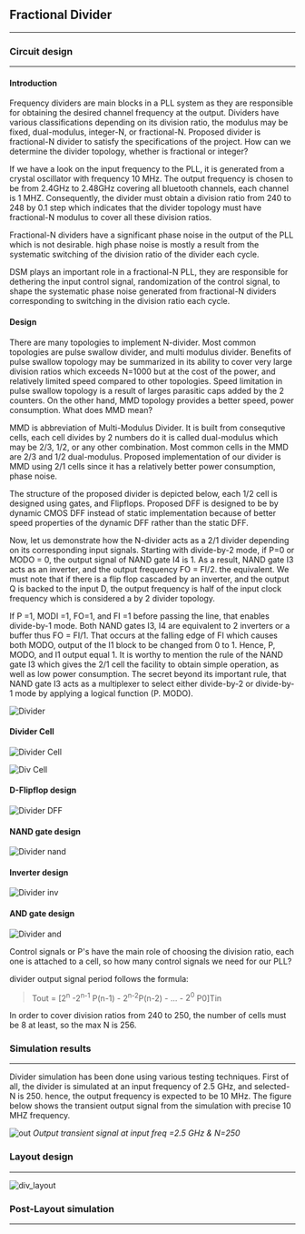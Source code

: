 ## Fractional Divider
----------------------

### Circuit design 
----------------------
#### Introduction
Frequency dividers are main blocks in a PLL system as they are responsible for obtaining the desired channel frequency at the output. Dividers have various classifications depending on its division ratio, the modulus may be fixed, dual-modulus, integer-N, or fractional-N. 
Proposed divider is fractional-N divider to satisfy the specifications of the project. How can we determine the divider topology, whether is fractional or integer?

If we have a look on the input frequency to the PLL, it is generated from a crystal oscillator with frequency 10 MHz. The output frequency is chosen to be from 2.4GHz to 2.48GHz covering all bluetooth channels, each channel is 1 MHZ. Consequently, the divider must obtain a division ratio from 240 to 248 by 0.1 step which indicates that the divider topology must have fractional-N modulus to cover all these division ratios.

Fractional-N dividers have a significant phase noise in the output of the PLL which is not desirable. high phase noise is mostly a result from the systematic switching of the division ratio of the divider each cycle.

DSM plays an important role in a fractional-N PLL, they are responsible for dethering the input control signal, randomization of the control signal, to shape the systematic phase noise generated from fractional-N dividers corresponding to switching in the division ratio each cycle.

#### Design 

There are many topologies to implement N-divider. Most common topologies are pulse swallow
divider, and multi modulus divider. Benefits of pulse swallow topology may be summarized in its ability to cover very large division ratios which exceeds N=1000 but at the cost of the power, and relatively limited speed compared to other topologies. Speed limitation in pulse swallow topology is a result of larges parasitic caps added by the 2 counters. On the other hand, MMD topology provides a better speed, power consumption. What does MMD mean? 

MMD is abbreviation of Multi-Modulus Divider. It is built from consequtive cells, each cell divides by 2 numbers do it is called dual-modulus which may be 2/3, 1/2, or any other combination. Most common cells in the MMD are 2/3 and 1/2 dual-modulus. Proposed implementation of our divider is MMD using 2/1 cells since it has a relatively better power consumption, phase noise.


 The structure of the proposed divider is depicted below,
 each 1/2 cell is designed using gates, and Flipflops. Proposed DFF is designed to be by dynamic CMOS DFF instead of static implementation because of better speed properties of the dynamic DFF rather than the static DFF.


Now, let us demonstrate how the N-divider acts as a 2/1 divider depending on its corresponding input signals. Starting with divide-by-2 mode, if P=0 or MODO = 0, the output signal of NAND gate I4 is 1. As a result, NAND gate I3 acts as an inverter, and the output frequency FO = FI/2. the equivalent. We must note that if there is a flip flop cascaded by an inverter, and the output Q is backed to the input D, the output frequency is half of the input clock frequency which is considered a by 2 divider topology.


If P =1, MODI =1, FO=1, and FI =1 before passing the line, that enables divide-by-1 mode. Both NAND gates I3, I4 are equivalent to 2 inverters or a buffer thus FO = FI/1. That occurs at the falling edge of FI which causes both MODO, output of the I1 block to be changed from 0 to 1. Hence, P, MODO, and I1 output equal 1.
It is worthy to mention the rule of the NAND gate I3 which gives the 2/1 cell the facility to obtain
simple operation, as well as low power consumption. The secret beyond its important rule, that NAND
gate I3 acts as a multiplexer to select either divide-by-2 or divide-by-1 mode by applying a logical function (P. MODO).

![Divider](../../images/Diagrams/Divider/Divider.jpg)

#### Divider Cell 

![Divider Cell](../../images/Diagrams/Divider/1_2%20DIV%20Symbol.jpg)

![Div Cell](../../images/Diagrams/Divider/1_2%20Div%20Cell.jpg)

#### D-Flipflop design

![Divider DFF](../../images/Diagrams/Divider/Static%20FF.jpg)

#### NAND gate design

![Divider nand](../../images/Diagrams/Divider/3%20NAND.jpg)

#### Inverter design

![Divider inv](../../images/Diagrams/Divider/Inverter.jpg)

#### AND gate design

![Divider and](../../images/Diagrams/Divider/And.jpg)

Control signals or P's have the main role of choosing the division ratio, each one is attached to a cell, so how many control signals we need for our PLL? 


divider output signal period follows the formula:


> Tout = [2<sup>n</sup> -2<sup>n-1</sup> P(n-1) - 2<sup>n-2</sup>P(n-2) - ... - $2^0$ P0]Tin


In order to cover division ratios from 240 to 250, the number of cells must be 8 at least, so the max N is 256.

### Simulation results 
----------------------

Divider simulation has been done using various testing techniques. First of all, the divider is simulated at an input frequency of 2.5 GHz, and selected-N is 250. hence, the output frequency is expected to be 10 MHz. The figure below shows the transient output signal from the simulation with precise 10 MHZ frequency.

![out](../../images/Simulations/out_tran.png)
*Output transient signal at input freq =2.5 GHz & N=250*

### Layout design 
----------------------
![div_layout](../../images/Layout/div_layout.png)

### Post-Layout simulation
----------------------
